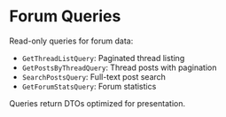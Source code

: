 # Forum Queries

Read-only queries for forum data:

- `GetThreadListQuery`: Paginated thread listing
- `GetPostsByThreadQuery`: Thread posts with pagination
- `SearchPostsQuery`: Full-text post search
- `GetForumStatsQuery`: Forum statistics

Queries return DTOs optimized for presentation.